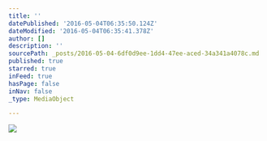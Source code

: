 ```yaml
---
title: ''
datePublished: '2016-05-04T06:35:50.124Z'
dateModified: '2016-05-04T06:35:41.378Z'
author: []
description: ''
sourcePath: _posts/2016-05-04-6df0d9ee-1dd4-47ee-aced-34a341a4078c.md
published: true
starred: true
inFeed: true
hasPage: false
inNav: false
_type: MediaObject

---
```

![](https://the-grid-user-content.s3-us-west-2.amazonaws.com/5fc5ba8b-1f4e-4971-85e5-c3c33baa8285.jpg)